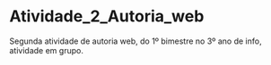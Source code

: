 # Atividade_2_Autoria_web
Segunda atividade de autoria web, do 1º bimestre no 3º ano de info, atividade em grupo.
